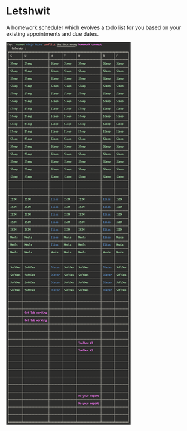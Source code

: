 # Letshwit
A homework scheduler which evolves a todo list for you based on your existing
appointments and due dates.

![An example schedule output](./schedule.png)
